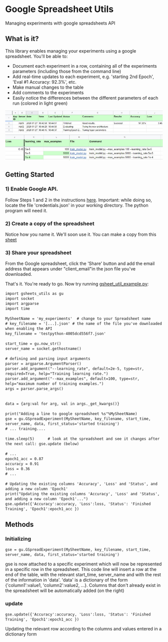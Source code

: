 # Google Spreadsheet Utils
Managing experiments with google spreadsheets API

## What is it?
This library enables managing your experiments using a google spreadsheet. You'll be able to:
* Document each experiment in a row, containing all of the experiments parameters (including those from the command line)
* Add real-time updates to each experiment, e.g. 'starting 2nd Epoch', 'Eval #1 Accuracy: 92.3%', etc.
* Make manual changes to the table
* Add comments to the experiments
* Easily notice the differences between the different parameters of each run (colored in light green)

![](images/spreadsheet_example_image1.JPG)
![](images/spreadsheet_example_image2.JPG)

## Getting Started

### 1) Enable Google API. 
Follow Steps 1 and 2 in the instructions [here](https://developers.google.com/sheets/api/quickstart/python).
Important: while doing so, locate the file 'credentials.json' in your working directory. The python program will need it.

### 2) Create a copy of the spreadsheet
Notice how you name it. We'll soon use it. You can make a copy from this [sheet](https://docs.google.com/spreadsheets/d/1xPF3Ji1GSgHlA92LCotzDEj1QEKOMajRQimZi9LI2h8/edit?usp=sharing)

### 3) Share your spreadsheet
From the Google spreadsheet, click the 'Share' button and add the email address that appears under "client_email"in the json file you've downloaded.


That's it. You're ready to go.
Now try running [gsheet_util_example.py](gsheet_util_example.py):
```
import gsheets_utils as gu
import socket
import argparse
import time

MySheetName = 'my_experiments'  # change to your Spreadsheet name
# key_filename = '[...].json' # the name of the file you've downloaded when enabling the API
key_filename = 'testpython-4005dcd556f7.json'

start_time = gu.now_str()
server_name = socket.gethostname()

# defining and parsing input arguments
parser = argparse.ArgumentParser()
parser.add_argument("--learning_rate", default=2e-5, type=str, required=True, help="Training learning rate.")
parser.add_argument("--max_examples", default=100, type=str, help="maximum number of training examples.")
args = parser.parse_args()


data = {arg:val for arg, val in args._get_kwargs()}

print("Adding a line to google spreadsheet %s"%MySheetName)
gse = gu.GSpreadExperiment(MySheetName, key_filename, start_time, server_name, data, first_status='started training')
# ... training....

time.sleep(5)      # look at the spreadsheet and see it changes after the next call: gse.update (below)

# ...
epoch1_acc = 0.87
accuracy = 0.91
loss = 0.36
# ...

# Updating the existing columns 'Accuracy', 'Loss' and 'Status', and adding a new column 'Epoch1'
print("Updating the existing columns 'Accuracy', 'Loss' and 'Status', and adding a new column 'Epoch1'...")
gse.update({'Accuracy':accuracy, 'Loss':loss, 'Status': 'Finished Training', 'Epoch1':epoch1_acc })
```

## Methods
### Initializing
```
gse = gu.GSpreadExperiment(MySheetName, key_filename, start_time, server_name, data, first_status='started training')
```
gse is now attached to a specific experiment which will now be represented in a specific row in the spreadsheet. This code line will insert a row at the end of the table, with the relevant start_time, server_name and with the rest of the information in 'data'. 
'data' is a dictionary of the form {'column1':value1, 'column2':value2, ...}. Columns that don't already exist in the spreadsheet will be automatically added (on the right)

### update
```
gse.update({'Accuracy':accuracy, 'Loss':loss, 'Status': 'Finished Training', 'Epoch1':epoch1_acc })
```
Updating the relevant row according to the columns and values entered in a dictionary form
